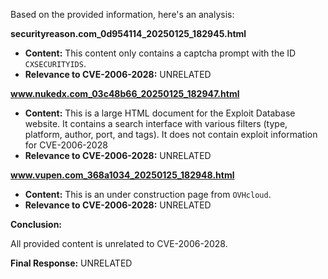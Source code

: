 Based on the provided information, here's an analysis:

**securityreason.com_0d954114_20250125_182945.html**

*   **Content:** This content only contains a captcha prompt with the ID `CXSECURITYIDS`.
*   **Relevance to CVE-2006-2028:** UNRELATED

**www.nukedx.com_03c48b66_20250125_182947.html**

*   **Content:** This is a large HTML document for the Exploit Database website. It contains a search interface with various filters (type, platform, author, port, and tags). It does not contain exploit information for CVE-2006-2028
*   **Relevance to CVE-2006-2028:** UNRELATED

**www.vupen.com_368a1034_20250125_182948.html**

*   **Content:** This is an under construction page from `OVHcloud`.
*  **Relevance to CVE-2006-2028:** UNRELATED

**Conclusion:**

All provided content is unrelated to CVE-2006-2028.

**Final Response:** UNRELATED